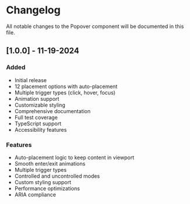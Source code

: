 # Changelog

All notable changes to the Popover component will be documented in this file.

## [1.0.0] - 11-19-2024

### Added

- Initial release
- 12 placement options with auto-placement
- Multiple trigger types (click, hover, focus)
- Animation support
- Customizable styling
- Comprehensive documentation
- Full test coverage
- TypeScript support
- Accessibility features

### Features

- Auto-placement logic to keep content in viewport
- Smooth enter/exit animations
- Multiple trigger types
- Controlled and uncontrolled modes
- Custom styling support
- Performance optimizations
- ARIA compliance
